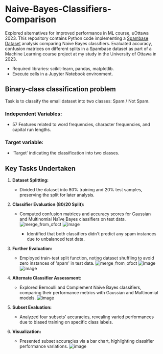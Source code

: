 # **Naive-Bayes-Classifiers-Comparison**
Explored alternatives for improved performance in ML course, uOttawa 2023.
This repository contains Python code implementing a [Spambase Dataset](https://archive.ics.uci.edu/ml/machine-learning-databases/spambase/spambase.data) analysis comparing Naïve Bayes classifiers. Evaluated accuracy, confusion matrices on different splits in a Spambase dataset as part of a Machine Learning course project at my study in the University of Ottawa in 2023.

- Required libraries: scikit-learn, pandas, matplotlib.
- Execute cells in a Jupyter Notebook environment.

## Binary-class classification problem
Task is to classify the email dataset into two classes: Spam / Not Spam.

### Independent Variables:
   +	57 Features related to word frequencies, character frequencies, and capital run lengths.
### Target variable:
   +	'Target' indicating the classification into two classes.


## **Key Tasks Undertaken**

1. **Dataset Splitting:**
   - Divided the dataset into 80% training and 20% test samples, preserving the split for later analysis.

2. **Classifier Evaluation (80/20 Split):**
   - Computed confusion matrices and accuracy scores for Gaussian and Multinomial Naïve Bayes classifiers on test data.
     ![merge_from_ofoct](https://github.com/RimTouny/Naive-Bayes-Classifiers-Comparison/assets/48333870/21dec124-f8d2-4abf-a10f-984fbcbadb86)
     ![image](https://github.com/RimTouny/Naive-Bayes-Classifiers-Comparison/assets/48333870/e6e7a4e3-51f5-4959-8bab-c01dfa21ceef)

     - Identified that both classifiers didn't predict any spam instances due to unbalanced test data.
     


3. **Further Evaluation:**
   - Employed train-test split function, noting dataset shuffling to avoid zero instances of 'spam' in test data.
     ![merge_from_ofoct](https://github.com/RimTouny/Naive-Bayes-Classifiers-Comparison/assets/48333870/8c3296f0-ef3a-474d-bc68-c1879860d84c)
    ![image](https://github.com/RimTouny/Naive-Bayes-Classifiers-Comparison/assets/48333870/bad81b8a-aa64-4b2b-b5fc-092daab9bfd9)
![image](https://github.com/RimTouny/Naive-Bayes-Classifiers-Comparison/assets/48333870/ae1cd56a-ae40-4e58-90e4-13039b0282b1)




4. **Alternate Classifier Assessment:**
   - Explored Bernoulli and Complement Naïve Bayes classifiers, comparing their performance metrics with Gaussian and Multinomial models.
     ![image](https://github.com/RimTouny/Naive-Bayes-Classifiers-Comparison/assets/48333870/20f4a49d-d649-4b3f-a5e7-efa02f8b592a)


5. **Subset Evaluation:**
   - Analyzed four subsets' accuracies, revealing varied performances due to biased training on specific class labels.

6. **Visualization:**
   - Presented subset accuracies via a bar chart, highlighting classifier performance variations.
     ![image](https://github.com/RimTouny/Naive-Bayes-Classifiers-Comparison/assets/48333870/8f02fa0a-baa6-4bb3-8ed4-f40379b649c8)

